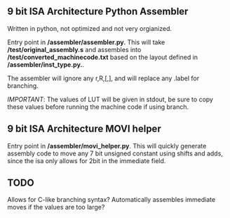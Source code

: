 ## 9 bit ISA Architecture Python Assembler

Written in python, not optimized and not very orgianized.

Entry point in **/assembler/assembler.py.** This will take **/test/original_assembly.s** and assembles into **/test/converted_machinecode.txt** based on the layout defined in  **/assembler/inst_type.py.**.

The assembler will ignore any r,R,[,], and will replace any .label for branching.

*IMPORTANT*: The values of LUT will be given in stdout, be sure to copy these values before running the machine code if using branch.


## 9 bit ISA Architecture MOVI helper
Entry point in **/assembler/movi_helper.py**. This will quickly generate assembly code to move any 7 bit unsigned constant using shifts and adds, since the isa only allows for 2bit in the immediate field.

## TODO
Allows for C-like branching syntax?
Automatically assembles immediate moves if the values are too large?
